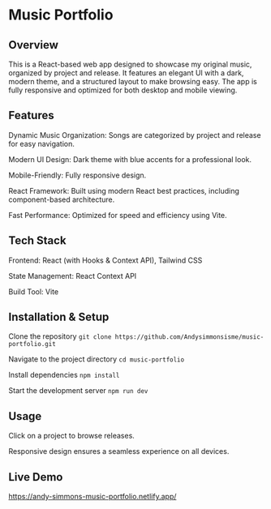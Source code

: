 # Music Portfolio

## Overview

This is a React-based web app designed to showcase my original music, organized by project and release. It features an elegant UI with a dark, modern theme, and a structured layout to make browsing easy. The app is fully responsive and optimized for both desktop and mobile viewing.

## Features

Dynamic Music Organization: Songs are categorized by project and release for easy navigation.

Modern UI Design: Dark theme with blue accents for a professional look.

Mobile-Friendly: Fully responsive design.

React Framework: Built using modern React best practices, including component-based architecture.

Fast Performance: Optimized for speed and efficiency using Vite.

## Tech Stack

Frontend: React (with Hooks & Context API), Tailwind CSS

State Management: React Context API

Build Tool: Vite

## Installation & Setup

Clone the repository
`git clone https://github.com/Andysimmonsisme/music-portfolio.git`

Navigate to the project directory
`cd music-portfolio`

Install dependencies
`npm install`

Start the development server
`npm run dev`

## Usage

Click on a project to browse releases.

Responsive design ensures a seamless experience on all devices.

## Live Demo

https://andy-simmons-music-portfolio.netlify.app/
